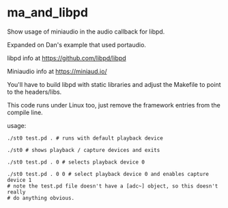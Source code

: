 # ma_and_libpd
Show usage of miniaudio in the audio callback for libpd.

Expanded on Dan's example that used portaudio.

libpd info at https://github.com/libpd/libpd

Miniaudio info at https://miniaud.io/

You'll have to build libpd with static libraries and
adjust the Makefile to point to the headers/libs.

This code runs under Linux too, just remove the framework
entries from the compile line.

usage:

```
./st0 test.pd . # runs with default playback device

./st0 # shows playback / capture devices and exits

./st0 test.pd . 0 # selects playback device 0

./st0 test.pd . 0 0 # select playback device 0 and enables capture device 1
# note the test.pd file doesn't have a [adc~] object, so this doesn't really
# do anything obvious.
